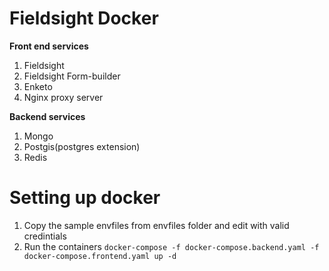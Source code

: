Fieldsight Docker 
=======================


**Front end services**

 1. Fieldsight
 2. Fieldsight Form-builder
 3. Enketo 
 4. Nginx proxy server

**Backend services**

 1. Mongo
 2. Postgis(postgres extension)
 3. Redis

Setting up docker
==================

1. Copy the sample envfiles from envfiles folder and edit with valid credintials
2. Run the containers
   ``` docker-compose -f docker-compose.backend.yaml -f docker-compose.frontend.yaml up -d ```



